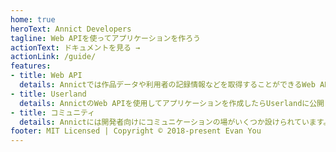 ```yaml
---
home: true
heroText: Annict Developers
tagline: Web APIを使ってアプリケーションを作ろう
actionText: ドキュメントを見る →
actionLink: /guide/
features:
- title: Web API
  details: Annictでは作品データや利用者の記録情報などを取得することができるWeb APIを提供しています。
- title: Userland
  details: AnnictのWeb APIを使用してアプリケーションを作成したらUserlandに公開しよう！
- title: コミュニティ
  details: Annictには開発者向けにコミュニケーションの場がいくつか設けられています。
footer: MIT Licensed | Copyright © 2018-present Evan You
---
```

